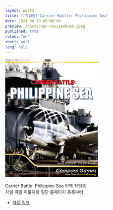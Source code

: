 ```yaml
---
layout: post3
title: "[작업중] Carrier Battle: Philippine Sea"
date: 2024-04-19 00:00:00
preview: /photo/CBP-resizethumb.jpeg
published: true
rules: "on"
short: null
long: null
---
```


<img src="/photo/cpb_thumb.jpeg" width="300">

Carrier Battle: Philippine Sea 번역 작업중<br>
차일 피일 미룰까봐 일단 홈페이지 등록부터<br>


- [자료 링크]()
